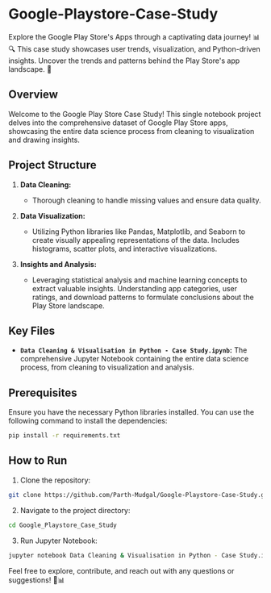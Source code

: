 # Google-Playstore-Case-Study
Explore the Google Play Store's Apps through a captivating data journey! 📊🔍 This case study showcases user trends, visualization, and Python-driven insights. Uncover the trends and patterns behind the Play Store's app landscape. 🚀

## Overview

Welcome to the Google Play Store Case Study! This single notebook project delves into the comprehensive dataset of Google Play Store apps, showcasing the entire data science process from cleaning to visualization and drawing insights.

## Project Structure

1. **Data Cleaning:** 
    - Thorough cleaning to handle missing values and ensure data quality.

2. **Data Visualization:** 
    - Utilizing Python libraries like Pandas, Matplotlib, and Seaborn to create visually appealing representations of the data. Includes histograms, scatter plots, and interactive visualizations.

3. **Insights and Analysis:** 
    - Leveraging statistical analysis and machine learning concepts to extract valuable insights. Understanding app categories, user ratings, and download patterns to formulate conclusions about the Play Store landscape.

## Key Files

- **`Data Cleaning & Visualisation in Python - Case Study.ipynb`:** The comprehensive Jupyter Notebook containing the entire data science process, from cleaning to visualization and analysis.

## Prerequisites

Ensure you have the necessary Python libraries installed. You can use the following command to install the dependencies:

```bash
pip install -r requirements.txt
```

## How to Run

1. Clone the repository:

```bash
git clone https://github.com/Parth-Mudgal/Google-Playstore-Case-Study.git
```

2. Navigate to the project directory:

```bash 
cd Google_Playstore_Case_Study
```

3. Run Jupyter Notebook:

```bash
jupyter notebook Data Cleaning & Visualisation in Python - Case Study.ipynb.ipynb
```

Feel free to explore, contribute, and reach out with any questions or suggestions! 🚀📊
